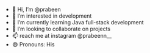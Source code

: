 - 👋 Hi, I’m @prabeen
- 👀 I’m interested in development
- 🌱 I’m currently learning Java full-stack development
- 💞️ I’m looking to collaborate on projects
- 📫 reach me at instagram @prabeenn__
- 😄 Pronouns: His
  

<!---
prabeennn/prabeennn is a ✨ special ✨ repository because its `README.md` (this file) appears on your GitHub profile.
You can click the Preview link to take a look at your changes.
--->
